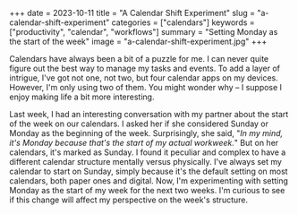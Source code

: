+++
date = 2023-10-11
title = "A Calendar Shift Experiment"
slug = "a-calendar-shift-experiment"
categories = ["calendars"]
keywords = ["productivity", "calendar", "workflows"]
summary = "Setting Monday as the start of the week"
image = "a-calendar-shift-experiment.jpg"
+++

Calendars have always been a bit of a puzzle for me. I can never quite figure out the best way to manage my tasks and events. To add a layer of intrigue, I've got not one, not two, but four calendar apps on my devices. However, I'm only using two of them. You might wonder why – I suppose I enjoy making life a bit more interesting.

Last week, I had an interesting conversation with my partner about the start of the week on our calendars. I asked her if she considered Sunday or Monday as the beginning of the week. Surprisingly, she said, "*In my mind, it's Monday because that's the start of my actual workweek.*" But on her calendars, it's marked as Sunday.  I found it peculiar and complex to have a different calendar structure mentally versus physically. I've always set my calendar to start on Sunday, simply because it's the default setting on most calendars, both paper ones and digital. Now, I'm experimenting with setting Monday as the start of my week for the next two weeks. I'm curious to see if this change will affect my perspective on the week's structure.